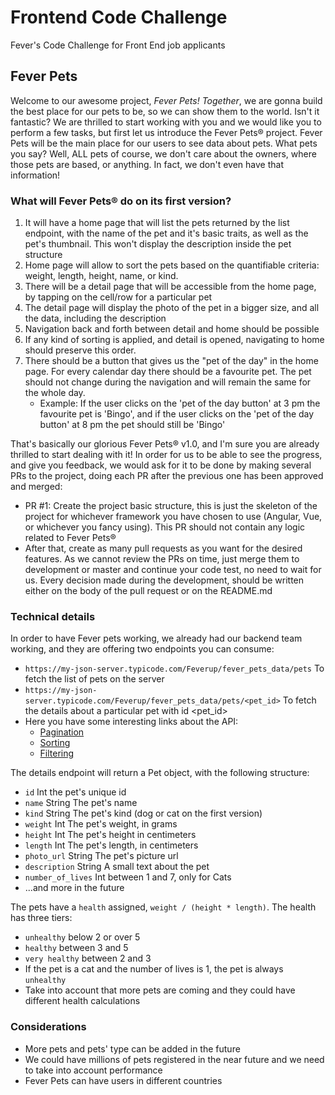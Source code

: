 # Frontend Code Challenge

Fever's Code Challenge for Front End job applicants

## Fever Pets

Welcome to our awesome project, _Fever Pets! Together_, we are gonna build the best place for our pets to be, so we can show them to the world. Isn't it fantastic?
We are thrilled to start working with you and we would like you to perform a few tasks, but first let us introduce the Fever Pets® project.
Fever Pets will be the main place for our users to see data about pets. What pets you say? Well, ALL pets of course, we don't care about the owners, where those pets are based, or anything. In fact, we don't even have that information!

### What will Fever Pets® do on its first version?

1. It will have a home page that will list the pets returned by the list endpoint, with the name of the pet and it's basic traits, as well as the pet's thumbnail. This won't display the description inside the pet structure
2. Home page will allow to sort the pets based on the quantifiable criteria: weight, length, height, name, or kind.
3. There will be a detail page that will be accessible from the home page, by tapping on the cell/row for a particular pet
4. The detail page will display the photo of the pet in a bigger size, and all the data, including the description
5. Navigation back and forth between detail and home should be possible
6. If any kind of sorting is applied, and detail is opened, navigating to home should preserve this order.
7. There should be a button that gives us the "pet of the day" in the home page. For every calendar day there should be a favourite pet. The pet should not change during the navigation and will remain the same for the whole day.
   - Example: If the user clicks on the 'pet of the day button' at 3 pm the favourite pet is 'Bingo', and if the user clicks on the 'pet of the day button' at 8 pm the pet should still be 'Bingo'

That's basically our glorious Fever Pets® v1.0, and I'm sure you are already thrilled to start dealing with it!
In order for us to be able to see the progress, and give you feedback, we would ask for it to be done by making several PRs to the project, doing each PR after the previous one has been approved and merged:

- PR #1: Create the project basic structure, this is just the skeleton of the project for whichever framework you have chosen to use (Angular, Vue, or whichever you fancy using). This PR should not contain any logic related to Fever Pets®
- After that, create as many pull requests as you want for the desired features. As we cannot review the PRs on time, just merge them to development or master and continue your code test, no need to wait for us. Every decision made during the development, should be written either on the body of the pull request or on the README.md

### Technical details

In order to have Fever pets working, we already had our backend team working, and they are offering two endpoints you can consume:

- `https://my-json-server.typicode.com/Feverup/fever_pets_data/pets` To fetch the list of pets on the server
- `https://my-json-server.typicode.com/Feverup/fever_pets_data/pets/<pet_id>` To fetch the details about a particular pet with id <pet_id>
- Here you have some interesting links about the API:
  - [Pagination](https://github.com/typicode/json-server#paginate)
  - [Sorting](https://github.com/typicode/json-server#sort)
  - [Filtering](https://github.com/typicode/json-server#filter)

The details endpoint will return a Pet object, with the following structure:

- `id` Int the pet's unique id
- `name` String The pet's name
- `kind` String The pet's kind (dog or cat on the first version)
- `weight` Int The pet's weight, in grams
- `height` Int The pet's height in centimeters
- `length` Int The pet's length, in centimeters
- `photo_url` String The pet's picture url
- `description` String A small text about the pet
- `number_of_lives` Int between 1 and 7, only for Cats
- ...and more in the future

The pets have a `health` assigned, `weight / (height * length)`. The health has three tiers:

- `unhealthy` below 2 or over 5
- `healthy` between 3 and 5
- `very healthy` between 2 and 3
- If the pet is a cat and the number of lives is 1, the pet is always `unhealthy`
- Take into account that more pets are coming and they could have different health calculations

### Considerations

- More pets and pets' type can be added in the future
- We could have millions of pets registered in the near future and we need to take into account performance
- Fever Pets can have users in different countries
